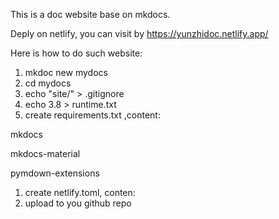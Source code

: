This is a doc website base on mkdocs.

Deply on netlify, you can visit by https://yunzhidoc.netlify.app/

Here is how to do such website:


1. mkdoc new mydocs
2. cd mydocs
3. echo "site/" > .gitignore
4. echo 3.8 > runtime.txt
5. create requirements.txt ,content:

mkdocs

mkdocs-material

pymdown-extensions

1. create netlify.toml, conten:
8. upload to you github repo
